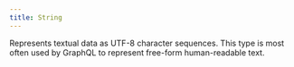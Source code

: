 ```yaml
---
title: String
---
```


Represents textual data as UTF-8 character sequences. This type is most often used by GraphQL to represent free-form human-readable text.
